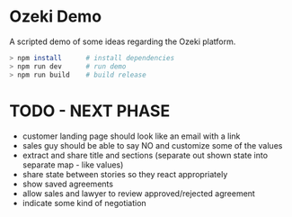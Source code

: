# Ozeki Demo

A scripted demo of some ideas regarding the Ozeki platform.

```bash
> npm install      # install dependencies
> npm run dev      # run demo
> npm run build    # build release
```

# TODO - NEXT PHASE

  * customer landing page should look like an email with a link
  * sales guy should be able to say NO and customize some of the values
  * extract and share title and sections (separate out shown state into separate map - like values)
  * share state between stories so they react appropriately
  * show saved agreements
  * allow sales and lawyer to review approved/rejected agreement
  * indicate some kind of negotiation
